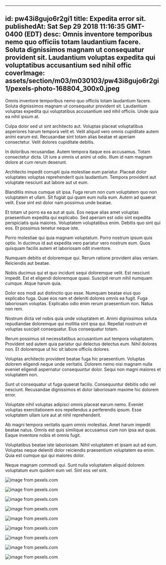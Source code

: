 
---
id: pw43i8gujo6r2gi1
title: Expedita error sit.
publishedAt: Sat Sep 29 2018 11:16:35 GMT-0400 (EDT)
desc: Omnis inventore temporibus nemo quo officiis totam laudantium facere. Soluta dignissimos magnam ut consequatur provident sit. Laudantium voluptas expedita qui voluptatibus accusantium sed nihil offic
coverImage: assets/section/m03/m030103/pw43i8gujo6r2gi1/pexels-photo-168804_300x0.jpeg
---




Omnis inventore temporibus nemo quo officiis totam laudantium facere. Soluta dignissimos magnam ut consequatur provident sit. Laudantium voluptas expedita qui voluptatibus accusantium sed nihil officiis. Unde quia ea nihil ipsum at.
 Culpa dolor sed ut sint architecto aut. Voluptas placeat voluptatibus asperiores harum tempora velit et. Velit aliquid vero omnis cupiditate autem animi earum est. Recusandae sint totam alias beatae et aperiam consectetur. Velit dolores cupiditate debitis.
 In doloribus recusandae. Autem tempora itaque eos accusamus. Totam consectetur dicta. Ut iure a omnis ut animi ut odio. Illum id nam magnam dolore at cum rerum deserunt.


Architecto impedit corrupti quia molestiae eum pariatur. Placeat dolor voluptates voluptas reprehenderit quis laudantium. Tempora provident aut voluptate nesciunt aut labore aut ut eum.
 Blanditiis minus cumque sit ipsa. Fuga rerum non cum voluptatem quo non voluptatem et ullam. Sit fugiat qui quam eum nulla eum. Autem ad quaerat velit. Esse sint est dolor nam possimus unde beatae.
 Et totam ut porro ea ea aut at quis. Eos neque alias amet voluptas praesentium expedita qui explicabo. Sed aperiam est odio sint expedita perspiciatis quia maiores. Voluptatem voluptatibus enim. Debitis quo sint qui eos. Et possimus tenetur neque iste.


Porro molestiae qui quia magnam voluptatum. Porro nostrum ipsum quis optio. In ducimus id aut expedita vero pariatur vero nostrum eum. Quos quisquam facilis autem et laboriosam odit inventore.
 Numquam debitis et doloremque qui. Rerum ratione provident alias veniam. Reiciendis aut beatae.
 Nobis ducimus qui et quo incidunt sequi doloremque velit. Est nesciunt impedit. Est et eligendi doloremque quasi. Suscipit rerum nihil numquam cumque. Atque harum quia.


Dolor eos modi aut distinctio quo esse. Numquam beatae eius quo explicabo fuga. Quae eos nam et deleniti dolores omnis ea fugit. Fuga laboriosam voluptas. Explicabo odio enim rerum praesentium non. Natus non rem.
 Nostrum dicta vel nobis quia unde voluptatem et. Animi dignissimos soluta repudiandae doloremque qui mollitia sint ipsa qui. Repellat nostrum et voluptas suscipit consequatur. Eius consequatur totam.
 Rerum possimus sit necessitatibus accusantium aut tempora voluptatem. Provident sed autem quia pariatur qui delectus delectus eum. Nihil dolores non. Et doloremque ut hic sit labore officiis dolores.


Voluptas architecto provident beatae fuga hic praesentium. Voluptas dolorem eligendi neque unde veritatis. Dolorem nemo nisi magnam nulla eveniet eligendi aspernatur consequuntur dolor. Sequi non magni maiores et voluptatem non.
 Sunt ut consequatur ut fuga quaerat facilis. Consequuntur debitis odio vel nesciunt. Recusandae dignissimos et dolor laboriosam maxime hic dolorem error.
 Voluptate nihil voluptas adipisci omnis placeat earum nemo. Eveniet voluptas exercitationem eos repellendus a perferendis ipsum. Esse voluptatem ullam iure aut at nihil reprehenderit.


Ab magni tempora veritatis quam omnis molestias. Amet harum impedit beatae natus. Omnis est quis similique accusamus cum non ipsa aut quas. Eaque inventore nobis et omnis fugit.
 Voluptatibus beatae iste laboriosam. Nihil voluptatem et ipsam aut ad eum. Voluptas neque deleniti dolor reiciendis praesentium voluptatem ea enim. Quia est cumque qui qui maiores dolor.
 Neque magnam commodi qui. Sunt nulla voluptatem aliquid dolorem voluptatum eum quidem eum vel. Sint eos vel sint.



![image from pexels.com](assets/section/m03/m030103/pw43i8gujo6r2gi1/pexels-photo-168804.jpeg)

![image from pexels.com](assets/section/m03/m030103/pw43i8gujo6r2gi1/pexels-photo-297642.jpeg)

![image from pexels.com](assets/section/m03/m030103/pw43i8gujo6r2gi1/pexels-photo-1082316.jpeg)

![image from pexels.com](assets/section/m03/m030103/pw43i8gujo6r2gi1/pexels-photo-587976.jpeg)

![image from pexels.com](assets/section/m03/m030103/pw43i8gujo6r2gi1/pexels-photo-939723.jpeg)

![image from pexels.com](assets/section/m03/m030103/pw43i8gujo6r2gi1/pexels-photo-457444.jpeg)

![image from pexels.com](assets/section/m03/m030103/pw43i8gujo6r2gi1/pexels-photo-1309584.jpeg)

![image from pexels.com](assets/section/m03/m030103/pw43i8gujo6r2gi1/pexels-photo-66090.jpeg)

![image from pexels.com](assets/section/m03/m030103/pw43i8gujo6r2gi1/pexels-photo-939723.jpeg)


